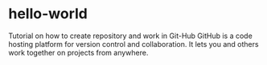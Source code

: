 # hello-world
Tutorial on how to create repository and work in Git-Hub
GitHub is a code hosting platform for version control and collaboration. It lets you and others work together on projects from anywhere.
